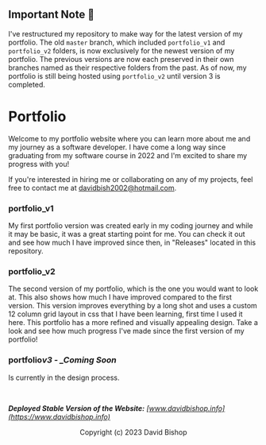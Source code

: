 ## Important Note 🚧

I've restructured my repository to make way for the latest version of my portfolio. The old `master` branch, which included `portfolio_v1` and `portfolio_v2` folders, is now exclusively for the newest version of my portfolio. The previous versions are now each preserved in their own branches named as their respective folders from the past. As of now, my portfolio is still being hosted using `portfolio_v2` until version 3 is completed.

# Portfolio

Welcome to my portfolio website where you can learn more about me and my journey as a software developer. I have come a long way since graduating from my software course in 2022 and I'm excited to share my progress with you!

If you're interested in hiring me or collaborating on any of my projects, feel free to contact me at [davidbish2002@hotmail.com](mailto:davidbish2002@hotmail.com).

### portfolio_v1

My first portfolio version was created early in my coding journey and while it may be basic, it was a great starting point for me. You can check it out and see how much I have improved since then, in "Releases" located in this repository.

### portfolio_v2

The second version of my portfolio, which is the one you would want to look at. This also shows how much I have improved compared to the first version. This version improves everything by a long shot and uses a custom 12 column grid layout in css that I have been learning, first time I used it here. This portfolio has a more refined and visually appealing design. Take a look and see how much progress I've made since the first version of my portfolio!

### portfolio*v3 - \_Coming Soon*

Is currently in the design process.

<br />

_**Deployed Stable Version of the Website:** [www.davidbishop.info](https://www.davidbishop.info)_

<p align="center">
  Copyright (c) 2023 David Bishop
</p>
